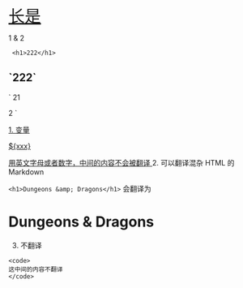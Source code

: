 <a
  style="font-size:32px"
  href="/x">
   长是
</a>

1 &amp; 2

`  <h1>222</h1>   `
<h2>`222`</h2>

`
21

2
`

<a href="/">
1. 变量

${xxx}

用英文字母或者数字，中间的内容不会被翻译
</a>
2. 可以翻译混杂 HTML 的 Markdown

`<h1>Dungeons &amp; Dragons</h1>` 会翻译为

<h1>Dungeons &amp; Dragons</h1>

3. 不翻译

```
<code>
这中间的内容不翻译
</code>
```
